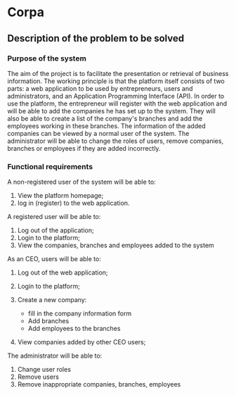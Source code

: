 # Corpa

## Description of the problem to be solved

### Purpose of the system

The aim of the project is to facilitate the presentation or retrieval of business information.
The working principle is that the platform itself consists of two parts: a web application to be used by entrepreneurs, users and administrators, and an Application Programming Interface (API).
In order to use the platform, the entrepreneur will register with the web application and will be able to add the companies he has set up to the system. They will also be able to create a list of the company's branches and add the employees working in these branches. The information of the added companies can be viewed by a normal user of the system. The administrator will be able to change the roles of users, remove companies, branches or employees if they are added incorrectly.

### Functional requirements

A non-registered user of the system will be able to:

1. View the platform homepage;
2. log in (register) to the web application.

A registered user will be able to:

1. Log out of the application;
2. Login to the platform;
3. View the companies, branches and employees added to the system

As an CEO, users will be able to:

1. Log out of the web application;
2. Login to the platform;
3. Create a new company:

   - fill in the company information form
   - Add branches
   - Add employees to the branches

4. View companies added by other CEO users;

The administrator will be able to:

1. Change user roles
2. Remove users
3. Remove inappropriate companies, branches, employees
